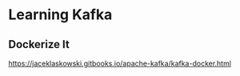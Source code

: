 # Learning Kafka

## Dockerize It
https://jaceklaskowski.gitbooks.io/apache-kafka/kafka-docker.html
